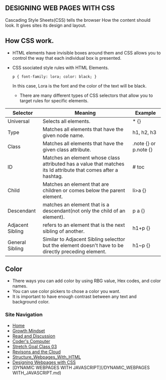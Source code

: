 ## DESIGNING WEB PAGES WITH CSS
Cascading Style Sheets(CSS) tells the browser How the content should look. It gives sites its design and layout. 

## How CSS work. 

- HTML elements have invisible boxes around them and CSS allows you to control the way that each individual box is presented. 
- CSS ssociated style rules with HTML Elements. 
    
    `p {
        font-family: lora;
        color: black;
        }`
  
  In this case, Lora is the font and the color of the text will be black. 
  
  - There are many different types of CSS selectors that allow you to target rules for specific elements. 
  
|  Selector   |     Meaning         |  Example   |
|  ----------- | ------------------- | -------------
|  Universal | Selects all elements. | * {}  |
|  Type  | Matches all elements that have the given node name. | h1, h2, h3  |
|  Class | Matches all elements that have the given class attribute. | .note {} or p.note {}  |
|  ID  | Matches an element whose class attributed has a value that matches its Id attribute that comes after a hashtag.  | # toc |
|  Child| Matches an element that are children or comes below the parent element. | li>a {}  |
|  Descendant  | matches an element that is a descendant(not only the child of an element). | p a {} |
|  Adjacent Sibling  | refers to an element that is the next sibling of another. | h1+p {}  |
|  General Sibling  | Similar to Adjacent Sibling selecttor but the element doesn't have to be directly preceding element.| h1~p {} |
  
## Color 

- There ways you can add color by using RBG value, Hex codes, and color names. 
- You can use color pickers to chose a color you want. 
- It is important to have enough contrast between any text and background color. 


### Site Navigation
- [Home](/README.md)
- [Growth Mindset](/GrowthMindset.md)
- [Read and Discussion](/Discussion.md)
- [Coder's Computer](/Coder'sComputer.md) 
- [Stretch Goal Class 03](/StretchGoalClass03.md)
- [Revisons and the Cloud](/Revisions_And_The_Cloud.md)
- [Structure_Webpages_With_HTML](/STRUCTURE_WEBPAGES_WITH_HTML.md)
- [Designing Webpages with CSS](/DESIGN_WEBPAGES_WITH_CSS.md)
- [DYNAMIC WEBPAGES WITH JAVASCRIPT](/DYNAMIC_WEBPAGES WITH_JAVASCRIPT.md)
